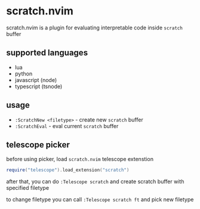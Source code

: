 # scratch.nvim
scratch.nvim is a plugin for evaluating interpretable code inside `scratch` buffer

## supported languages
- lua
- python
- javascript (node)
- typescript (tsnode)

## usage
- `:ScratchNew <filetype>` - create new `scratch` buffer
- `:ScratchEval` - eval current `scratch` buffer

## telescope picker

before using picker, load `scratch.nvim` telescope extenstion
```lua
require("telescope").load_extension("scratch")
```
after that, you can do `:Telescope scratch` and create scratch buffer with specified filetype

to change filetype you can call `:Telescope scratch ft` and pick new filetype
